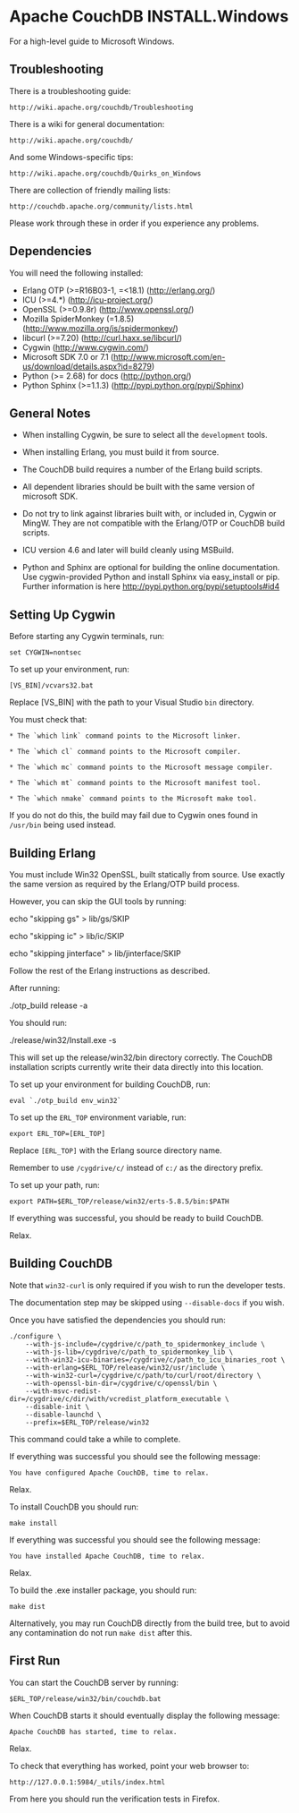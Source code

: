 Apache CouchDB INSTALL.Windows
==============================

For a high-level guide to Microsoft Windows.

Troubleshooting
---------------

There is a troubleshooting guide:

    http://wiki.apache.org/couchdb/Troubleshooting

There is a wiki for general documentation:

    http://wiki.apache.org/couchdb/

And some Windows-specific tips:

    http://wiki.apache.org/couchdb/Quirks_on_Windows

There are collection of friendly mailing lists:

    http://couchdb.apache.org/community/lists.html

Please work through these in order if you experience any problems.

Dependencies
------------

You will need the following installed:

 * Erlang OTP (>=R16B03-1, =<18.1) (http://erlang.org/)
 * ICU        (>=4.*)            (http://icu-project.org/)
 * OpenSSL    (>=0.9.8r)         (http://www.openssl.org/)
 * Mozilla SpiderMonkey (=1.8.5) (http://www.mozilla.org/js/spidermonkey/)
 * libcurl    (>=7.20)           (http://curl.haxx.se/libcurl/)
 * Cygwin                        (http://www.cygwin.com/)
 * Microsoft SDK 7.0 or 7.1      (http://www.microsoft.com/en-us/download/details.aspx?id=8279)
 * Python (>= 2.68) for docs     (http://python.org/)
 * Python Sphinx (>=1.1.3)       (http://pypi.python.org/pypi/Sphinx)

General Notes
-------------

 * When installing Cygwin, be sure to select all the `development` tools.

 * When installing Erlang, you must build it from source.

 * The CouchDB build requires a number of the Erlang build scripts.

 * All dependent libraries should be built with the same version of
   microsoft SDK.

 * Do not try to link against libraries built with, or included in,
   Cygwin or MingW. They are not compatible with the Erlang/OTP or CouchDB
   build scripts.

 * ICU version 4.6 and later will build cleanly using MSBuild.

 * Python and Sphinx are optional for building the online documentation.
   Use cygwin-provided Python and install Sphinx via easy_install or pip.
   Further information is here http://pypi.python.org/pypi/setuptools#id4

Setting Up Cygwin
-----------------

Before starting any Cygwin terminals, run:

    set CYGWIN=nontsec

To set up your environment, run:

    [VS_BIN]/vcvars32.bat

Replace [VS_BIN] with the path to your Visual Studio `bin` directory.

You must check that:

    * The `which link` command points to the Microsoft linker.

    * The `which cl` command points to the Microsoft compiler.

    * The `which mc` command points to the Microsoft message compiler.

    * The `which mt` command points to the Microsoft manifest tool.

    * The `which nmake` command points to the Microsoft make tool.

If you do not do this, the build may fail due to Cygwin ones found in `/usr/bin`
being used instead.

Building Erlang
---------------

You must include Win32 OpenSSL, built statically from source. Use
exactly the same version as required by the Erlang/OTP build process.

However, you can skip the GUI tools by running:

   echo "skipping gs" > lib/gs/SKIP

   echo "skipping ic" > lib/ic/SKIP

   echo "skipping jinterface" > lib/jinterface/SKIP

Follow the rest of the Erlang instructions as described.

After running:

   ./otp_build release -a

You should run:

   ./release/win32/Install.exe -s

This will set up the release/win32/bin directory correctly. The CouchDB
installation scripts currently write their data directly into this
location.

To set up your environment for building CouchDB, run:

    eval `./otp_build env_win32`

To set up the `ERL_TOP` environment variable, run:

    export ERL_TOP=[ERL_TOP]

Replace `[ERL_TOP]` with the Erlang source directory name.

Remember to use `/cygdrive/c/` instead of `c:/` as the directory prefix.

To set up your path, run:

    export PATH=$ERL_TOP/release/win32/erts-5.8.5/bin:$PATH

If everything was successful, you should be ready to build CouchDB.

Relax.

Building CouchDB
----------------

Note that `win32-curl` is only required if you wish to run the developer
tests.

The documentation step may be skipped using `--disable-docs` if you wish.

Once you have satisfied the dependencies you should run:

    ./configure \
        --with-js-include=/cygdrive/c/path_to_spidermonkey_include \
        --with-js-lib=/cygdrive/c/path_to_spidermonkey_lib \
        --with-win32-icu-binaries=/cygdrive/c/path_to_icu_binaries_root \
        --with-erlang=$ERL_TOP/release/win32/usr/include \
        --with-win32-curl=/cygdrive/c/path/to/curl/root/directory \
        --with-openssl-bin-dir=/cygdrive/c/openssl/bin \
        --with-msvc-redist-dir=/cygdrive/c/dir/with/vcredist_platform_executable \
        --disable-init \
        --disable-launchd \
        --prefix=$ERL_TOP/release/win32

This command could take a while to complete.

If everything was successful you should see the following message:

    You have configured Apache CouchDB, time to relax.

Relax.

To install CouchDB you should run:

    make install

If everything was successful you should see the following message:

    You have installed Apache CouchDB, time to relax.

Relax.

To build the .exe installer package, you should run:

    make dist

Alternatively, you may run CouchDB directly from the build tree, but
to avoid any contamination do not run `make dist` after this.

First Run
---------

You can start the CouchDB server by running:

    $ERL_TOP/release/win32/bin/couchdb.bat

When CouchDB starts it should eventually display the following message:

    Apache CouchDB has started, time to relax.

Relax.

To check that everything has worked, point your web browser to:

    http://127.0.0.1:5984/_utils/index.html

From here you should run the verification tests in Firefox.
